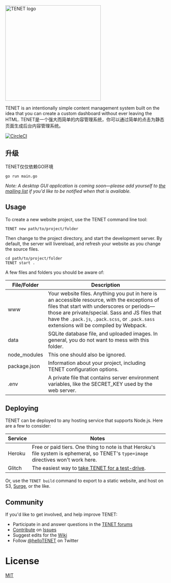 <img src="https://sm.ms/image/s7PhFWtU3x8g2yD" width="300px" height="auto" alt="TENET logo">

TENET is an intentionally simple content management system built on the idea that you can create a custom dashboard without ever leaving the HTML.
TENET是一个强大而简单的内容管理系统，你可以通过简单的点击为静态页面生成后台内容管理系统。

[![CircleCI](https://circleci.com/gh/TENET/TENET.svg?style=svg)](https://circleci.com/gh/TENET/TENET)

## 升级

TENET仅仅依赖GO环境

```
go run main.go
```

_Note: A desktop GUI application is coming soon—please add yourself to [the mailing list](https://www.TENET.com) if you'd like to be notified when that is available._

## Usage

To create a new website project, use the TENET command line tool:

```
TENET new path/to/project/folder
```

Then change to the project directory, and start the development server. By default, the server will livereload, and refresh your website as you change the source files.

```
cd path/to/project/folder
TENET start .
```

A few files and folders you should be aware of:

File/Folder | Description
--- | ---
www | Your website files. Anything you put in here is an accessible resource, with the exceptions of files that start with underscores or periods—those are private/special. Sass and JS files that have the `.pack.js`, `.pack.scss`, or `.pack.sass` extensions will be compiled by Webpack.
data | SQLite database file, and uploaded images. In general, you do not want to mess with this folder.
node_modules | This one should also be ignored.
package.json | Information about your project, including TENET configuration options.
.env | A private file that contains server environment variables, like the SECRET_KEY used by the web server.

## Deploying

TENET can be deployed to any hosting service that supports Node.js. Here are a few to consider:

Service | Notes
--- | ---
Heroku | Free or paid tiers. One thing to note is that Heroku's file system is ephemeral, so TENET's `type=image` directives won't work here.
Glitch | The easiest way to [take TENET for a test-drive](https://glitch.com/edit/#!/remix/TENET?SECRET_KEY=change-me).

Or, use the `TENET build` command to export to a static website, and host on S3, [Surge](https://surge.sh/), or the like.

## Community

If you'd like to get involved, and help improve TENET:

* Participate in and answer questions in the [TENET forums](https://forums.TENET.com/)
* [Contribute](https://github.com/TENET/TENET/blob/master/CONTRIBUTING.md) on [Issues](https://github.com/TENET/TENET/issues)
* Suggest edits for the [Wiki](https://github.com/TENET/TENET/wiki)
* Follow [@helloTENET](https://twitter.com/helloTENET) on Twitter

# License

[MIT](/LICENSE.md)
